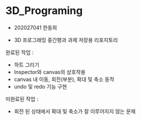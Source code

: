 # 3D_Programing
* 202027041 한동희

- 3D 프로그래밍 중간평과 과제 저장용 리포지토리

완료된 작업 :
- 하트 그리기
- Inspector와 canvas의 상호작용
- canvas 내 이동, 회전(부분), 확대 및 축소 동작
- undo 및 redo 기능 구현

미완료된 작업 :
- 회전 된 상태에서 확대 및 축소가 잘 이루어지지 않는 문제